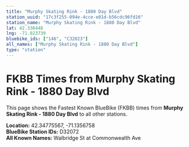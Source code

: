 ```yaml
---
title: "Murphy Skating Rink - 1880 Day Blvd"
station_uuid: "17c3f255-094e-4cce-e01d-b56cdc96fd16"
station_name: "Murphy Skating Rink - 1880 Day Blvd"
lat: 42.336448
lng: -71.023739
bluebike_ids: ["146", "C32023"]
all_names: ["Murphy Skating Rink - 1880 Day Blvd"]
type: "station"
---
```


# FKBB Times from Murphy Skating Rink - 1880 Day Blvd

This page shows the Fastest Known BlueBike (FKBB) times from **Murphy Skating Rink - 1880 Day Blvd** to all other stations.

**Location:** 42.34775567, -71.1356758  
**BlueBike Station IDs:** D32072  
**All Known Names:** Walbridge St at Commonwealth Ave

